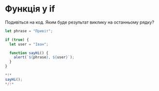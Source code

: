 
# Функція у if

Подивіться на код. Яким буде результат виклику на останньому рядку?

```js run
let phrase = "Привіт";

if (true) {
  let user = "Іван";

  function sayHi() {
    alert(`${phrase}, ${user}`);
  }
}

*!*
sayHi();
*/!*
```
